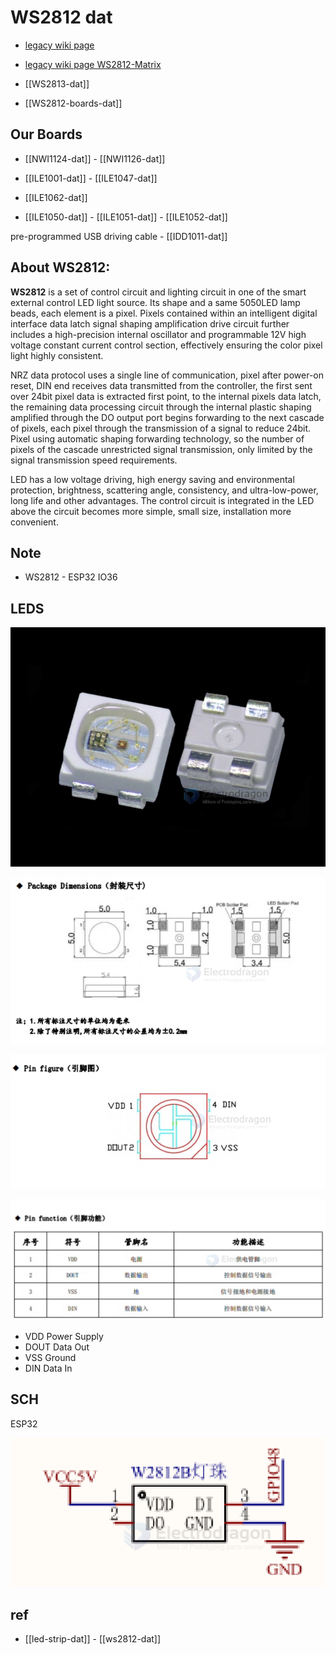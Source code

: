 
# WS2812 dat 

- [legacy wiki page ](https://www.electrodragon.com/w/W2812)

- [legacy wiki page WS2812-Matrix](https://w.electrodragon.com/w/WS2812-Matrix)

- [[WS2813-dat]]

- [[WS2812-boards-dat]]

## Our Boards 

- [[NWI1124-dat]] - [[NWI1126-dat]]

- [[ILE1001-dat]] - [[ILE1047-dat]]

- [[ILE1062-dat]]

- [[ILE1050-dat]] - [[ILE1051-dat]] - [[ILE1052-dat]]

pre-programmed USB driving cable - [[IDD1011-dat]]


## About WS2812:

**WS2812** is a set of control circuit and lighting circuit in one of the smart external control LED light source. Its shape and a same 5050LED lamp beads, each element is a pixel. Pixels contained within an intelligent digital interface data latch signal shaping amplification drive circuit further includes a high-precision internal oscillator and programmable 12V high voltage constant current control section, effectively ensuring the color pixel light highly consistent.

NRZ data protocol uses a single line of communication, pixel after power-on reset, DIN end receives data transmitted from the controller, the first sent over 24bit pixel data is extracted first point, to the internal pixels data latch, the remaining data processing circuit through the internal plastic shaping amplified through the DO output port begins forwarding to the next cascade of pixels, each pixel through the transmission of a signal to reduce 24bit. Pixel using automatic shaping forwarding technology, so the number of pixels of the cascade unrestricted signal transmission, only limited by the signal transmission speed requirements.

LED has a low voltage driving, high energy saving and environmental protection, brightness, scattering angle, consistency, and ultra-low-power, long life and other advantages. The control circuit is integrated in the LED above the circuit becomes more simple, small size, installation more convenient.





## Note 

- WS2812 - ESP32 IO36

## LEDS

![](10PCs-WS2812B-4Pin-SMD5050-RGB-LED-01.png)


![](2024-01-13-11-33-07.png)

![](2024-01-13-11-33-24.png)

![](2024-01-13-11-33-41.png)

- VDD Power Supply
- DOUT Data Out 
- VSS  Ground 
- DIN Data In 


## SCH 

ESP32 

![](2025-07-10-17-29-15.png)


## ref 

- [[led-strip-dat]] - [[ws2812-dat]]